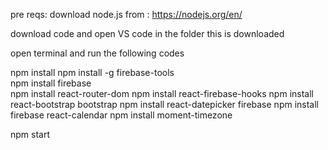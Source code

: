 pre reqs:
download node.js from : https://nodejs.org/en/

download code and open VS code in the folder this is downloaded

open terminal and run the following codes

npm install
npm install -g firebase-tools  
npm install firebase  
npm install react-router-dom
npm install react-firebase-hooks
npm install react-bootstrap bootstrap
npm install react-datepicker firebase
npm install firebase react-calendar
npm install moment-timezone

npm start
